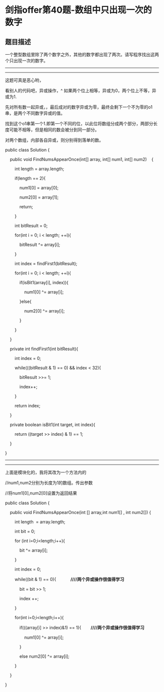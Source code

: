 # 剑指offer第40题-数组中只出现一次的数字

## 题目描述

一个整型数组里除了两个数字之外，其他的数字都出现了两次。请写程序找出这两个只出现一次的数字。

---

---

这题可真是恶心哟，

看别人的代码吧，异或操作，^ 如果两个位上相等，异或为0，两个位上不等，异或为1.

先对所有数一起异或，，最后成对的数字异或为零，最终会剩下一个不为零的o1串，是两个不同数字异或的值。

找到这个o1串第一个1.即第一个不同的位，以此位将数组分成两个部分，两部分长度可能不相等，但是相同的数会被分到同一部分。

对两个数组，内部各自异或，则分别得到落单的数。

public class Solution {

    public void FindNumsAppearOnce(int[] array, int[] num1, int[] num2)    {

        int length = array.length;

        if(length == 2){

            num1[0] = array[0];

            num2[0] = array[1];

            return;

        }

        int bitResult = 0;

        for(int i = 0; i < length; ++i){

            bitResult ^= array[i];

        }

        int index = findFirst1(bitResult);

        for(int i = 0; i < length; ++i){

            if(isBit1(array[i], index)){

                num1[0] ^= array[i];

            }else{

                num2[0] ^= array[i];

            }

        }

    }

    private int findFirst1(int bitResult){

        int index = 0;

        while(((bitResult & 1) == 0) && index < 32){

            bitResult >>= 1;

            index++;

        }

        return index;

    }

    private boolean isBit1(int target, int index){

        return ((target >> index) & 1) == 1;

    }

}

---

---

上面是模块化的，我将其改为一个方法内的

//num1,num2分别为长度为1的数组。传出参数

//将num1[0],num2[0]设置为返回结果

public class Solution {

    public void FindNumsAppearOnce(int [] array,int num1[] , int num2[]) {

        int length  = array.length;

        int bit = 0;

        for (int i=0;i<length;i++){

            bit ^= array[i];

        }

        int index = 0;

        while((bit & 1) == 0){            **////两个异或操作很值得学习**

            bit = bit >> 1;

            index ++;

        }

        for(int i=0;i<length;i++){

            if(((array[i] >> index)&1) == 1){        **////两个异或操作很值得学习**

                num1[0] ^= array[i];

            }

            else num2[0] ^= array[i];

        }

    }

}
